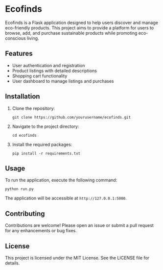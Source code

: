 # Ecofinds

Ecofinds is a Flask application designed to help users discover and manage eco-friendly products. This project aims to provide a platform for users to browse, add, and purchase sustainable products while promoting eco-conscious living.

## Features

- User authentication and registration
- Product listings with detailed descriptions
- Shopping cart functionality
- User dashboard to manage listings and purchases

## Installation

1. Clone the repository:
   ```
   git clone https://github.com/yourusername/ecofinds.git
   ```
2. Navigate to the project directory:
   ```
   cd ecofinds
   ```
3. Install the required packages:
   ```
   pip install -r requirements.txt
   ```

## Usage

To run the application, execute the following command:
```
python run.py
```
The application will be accessible at `http://127.0.0.1:5000`.

## Contributing

Contributions are welcome! Please open an issue or submit a pull request for any enhancements or bug fixes.

## License

This project is licensed under the MIT License. See the LICENSE file for details.